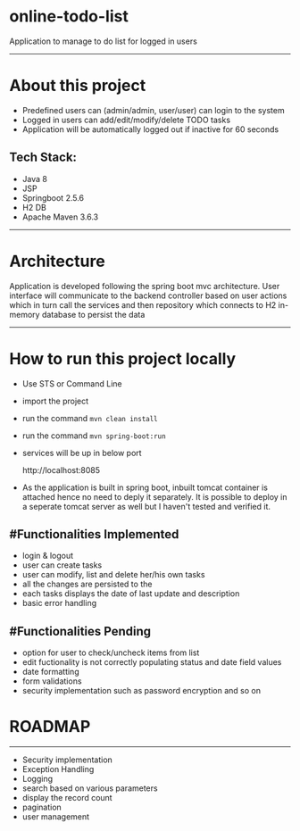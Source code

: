 # online-todo-list
 Application to manage to do list for logged in users

<hr>

# About this project

- Predefined users can (admin/admin, user/user) can login to the system
- Logged in users can add/edit/modify/delete TODO tasks 
- Application will be automatically logged out if inactive for 60 seconds


Tech Stack:
-----------

- Java 8
- JSP
- Springboot 2.5.6
- H2 DB
- Apache Maven 3.6.3


<hr>

# Architecture
Application is developed following the spring boot mvc architecture. User interface will communicate to the backend controller based on user actions which in turn call the 
services and then repository which connects to H2 in-memory database to persist the data  

<hr>

# How to run this project locally

- Use STS or Command Line
- import the project
- run the command  `mvn clean install` 
- run the command  `mvn spring-boot:run` 
- services will be up in below port
	
	http://localhost:8085
	
- As the application is built in spring boot, inbuilt tomcat container is attached hence no need to deply it separately. It is possible to deploy in a seperate tomcat server as well but I haven't tested and verified it.

#Functionalities Implemented
-----------------------------
- login & logout
- user can create tasks
- user can modify, list and delete her/his own tasks
- all the changes are persisted to the 
- each tasks displays the date of last update and description
- basic error handling


#Functionalities Pending
-----------------------------
- option for user to check/uncheck items from list 
- edit fuctionality is not correctly populating status and date field values
- date formatting
- form validations
- security implementation such as password encryption and so on

 
# ROADMAP
  -----------
  - Security implementation
  - Exception Handling
  - Logging
  - search based on various parameters
  - display the record count
  - pagination 
  - user management